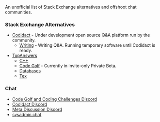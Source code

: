 An unofficial list of Stack Exchange alternatives and offshoot chat communities.

### Stack Exchange Alternatives

- [Codidact](https://codidact.org/) - Under development open source Q&A platform run by the community.
	- [Writing](https://writing.codidact.com/) - Writing Q&A. Running temporary software until Codidact is ready.
- [TopAnswers](https://topanswers.xyz/)
	- [C++](https://topanswers.xyz/cplusplus)
	- [Code Golf](https://topanswers.xyz/codegolf) - Currently in invite-only Private Beta. 
	- [Databases](https://topanswers.xyz/databases)
	- [Tex](https://topanswers.xyz/tex)

### Chat

- [Code Golf and Coding Challenges Discord](https://discord.gg/WCxqfcR)
- [Codidact Discord](https://discord.gg/WZ7aTst)
- [Meta Discussion Discord](https://discord.gg/GeKffmx)
- [sysadmin.chat](http://sysadmin.chat/)